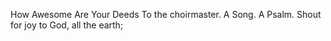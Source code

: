 How Awesome Are Your Deeds To the choirmaster. A Song. A Psalm. Shout for joy to God, all the earth;
